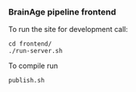 ### BrainAge pipeline frontend

To run the site for development call:

```
cd frontend/
./run-server.sh
```

To compile run 

`publish.sh`

